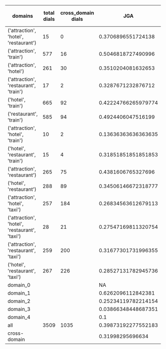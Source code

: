 | domains                                       |   total dials |   cross_domain dials | JGA                 | RSA                | TA                 | CDTA                |   total turns |   cross-domain turns |
|-----------------------------------------------|---------------|----------------------|---------------------|--------------------|--------------------|---------------------|---------------|----------------------|
| ('attraction', 'hotel', 'restaurant')         |            15 |                    0 | 0.3706896551724138  | 0.7554101257641077 | 0.5689655172413793 | NA                  |           116 |                    0 |
| ('attraction', 'train')                       |           577 |                   16 | 0.5046818727490996  | 0.850570237660599  | 0.7512605042016807 | 0.4375              |          4165 |                   16 |
| ('attraction', 'hotel')                       |           261 |                   30 | 0.3510204081632653  | 0.7821513355216895 | 0.6                | 0.43333333333333335 |          1960 |                   30 |
| ('attraction', 'restaurant', 'train')         |            17 |                    2 | 0.3287671232876712  | 0.7211222567386949 | 0.6027397260273972 | 0.25                |           146 |                    4 |
| ('hotel', 'train')                            |           665 |                   92 | 0.42224766265979774 | 0.8455730748537651 | 0.6767792406029384 | 0.4583333333333333  |          5241 |                   96 |
| ('restaurant', 'train')                       |           585 |                   94 | 0.4924406047516199  | 0.8712958168150428 | 0.73585313174946   | 0.4895833333333333  |          4630 |                   96 |
| ('attraction', 'hotel', 'train')              |            10 |                    2 | 0.13636363636363635 | 0.5761576491690128 | 0.5681818181818182 | 0.0                 |            88 |                    2 |
| ('hotel', 'restaurant', 'train')              |            15 |                    4 | 0.31851851851851853 | 0.7672879596990655 | 0.6222222222222222 | 0.25                |           135 |                    4 |
| ('attraction', 'restaurant')                  |           265 |                   75 | 0.4381606765327696  | 0.8187319050092974 | 0.6775898520084567 | 0.68                |          1892 |                   75 |
| ('hotel', 'restaurant')                       |           288 |                   89 | 0.34506146672318777 | 0.823582739912659  | 0.6252649427723612 | 0.44329896907216493 |          2359 |                   97 |
| ('attraction', 'hotel', 'taxi')               |           257 |                  184 | 0.26834563612679113 | 0.7423271041799927 | 0.5527572731220147 | 0.15348837209302327 |          2303 |                  215 |
| ('attraction', 'hotel', 'restaurant', 'taxi') |            28 |                   21 | 0.27547169811320754 | 0.7514980284866638 | 0.5547169811320755 | 0.16666666666666666 |           265 |                   30 |
| ('attraction', 'restaurant', 'taxi')          |           259 |                  200 | 0.31677301731996355 | 0.7635698485447125 | 0.5824977210574294 | 0.19850187265917604 |          2194 |                  267 |
| ('hotel', 'restaurant', 'taxi')               |           267 |                  226 | 0.28527131782945736 | 0.7999028321583698 | 0.5612403100775194 | 0.2492836676217765  |          2580 |                  349 |
| domain_0                                      |               |                      | NA                  | NA                 | NA                 | NA                  |             0 |                    0 |
| domain_1                                      |               |                      | 0.6262096112842381  | 0.8445663525344147 | 0.7073970805314089 | NA                  |         12194 |                    0 |
| domain_2                                      |               |                      | 0.25234119782214154 | 0.8172760502451699 | 0.6394192377495462 | 0.48392036753445633 |         13775 |                  653 |
| domain_3                                      |               |                      | 0.03866348448687351 | 0.7010260391183943 | 0.4816229116945107 | 0.11004784688995216 |          2095 |                  627 |
| domain_4                                      |               |                      | 0.1                 | 0.8147863247863247 | 0.7                | 0.0                 |            10 |                    1 |
| all                                           |          3509 |                 1035 | 0.39873192277552183 | 0.8203059263824277 | 0.6571917076298355 | 0.3005464480874317  |         28074 |                 1281 |
| cross-domain                                  |               |                      | 0.31998295696634    | 0.7955307146793825 | 0.5896889646357052 | 0.3005464480874317  |          9388 |                 1281 |
